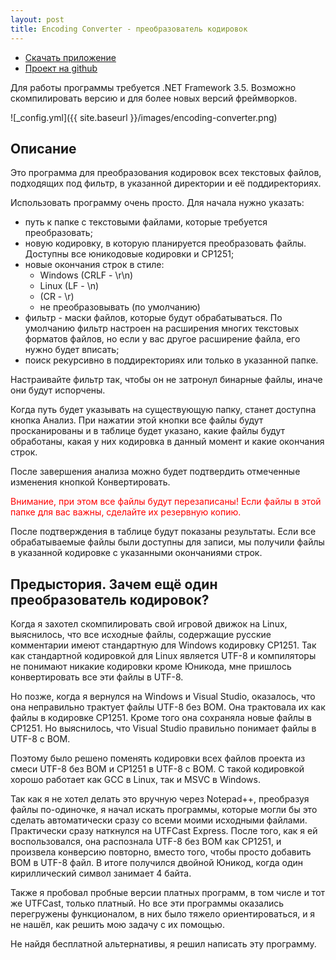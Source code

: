 ```yaml
---
layout: post
title: Encoding Converter - преобразователь кодировок
---
```


- [Скачать приложение](https://github.com/gammaker/encoding-converter/blob/master/bin/Release/EncodingConverter.exe?raw=true)
- [Проект на github](https://github.com/gammaker/encoding-converter/)

Для работы программы требуется .NET Framework 3.5. Возможно скомпилировать версию и для более новых версий фреймворков.

![_config.yml]({{ site.baseurl }}/images/encoding-converter.png)

## Описание
 Это программа для преобразования кодировок всех текстовых файлов, подходящих под фильтр, в указанной директории и её поддиректориях.

 Использовать программу очень просто. Для начала нужно указать:

- путь к папке с текстовыми файлами, которые требуется преобразовать;
- новую кодировку, в которую планируется преобразовать файлы. Доступны все юникодовые кодировки и CP1251;
- новые окончания строк в стиле:
  - Windows (CRLF - \r\n)
  - Linux (LF - \n)
  - (CR - \r)
  - не преобразовывать (по умолчанию)
- фильтр - маски файлов, которые будут обрабатываться. По умолчанию фильтр настроен на расширения многих текстовых форматов файлов, но если у вас другое расширение файла, его нужно будет вписать;
- поиск рекурсивно в поддиректориях или только в указанной папке.

Настраивайте фильтр так, чтобы он не затронул бинарные файлы, иначе они будут испорчены.

Когда путь будет указывать на существующую папку, станет доступна кнопка Анализ.
При нажатии этой кнопки все файлы будут просканированы и в таблице будет указано, какие файлы будут обработаны, какая у них кодировка в данный момент и какие окончания строк.

После завершения анализа можно будет подтвердить отмеченные изменения кнопкой Конвертировать.

<font color=red>Внимание, при этом все файлы будут перезаписаны! Если файлы в этой папке для вас важны, сделайте их резервную копию.</font>

После подтверждения в таблице будут показаны результаты. Если все обрабатываемые файлы были доступны для записи, мы получили файлы в указанной кодировке с указанными окончаниями строк.
 


## Предыстория. Зачем ещё один преобразователь кодировок?

Когда я захотел скомпилировать свой игровой движок на Linux, выяснилось, что все исходные файлы,
содержащие русские комментарии имеют стандартную для Windows кодировку CP1251.
Так как стандартной кодировкой для Linux является UTF-8 и компиляторы не понимают никакие кодировки кроме Юникода, мне пришлось конвертировать все эти файлы в UTF-8.

Но позже, когда я вернулся на Windows и Visual Studio, оказалось, что она неправильно трактует файлы UTF-8 без BOM.
Она трактовала их как файлы в кодировке CP1251. Кроме того она сохраняла новые файлы в CP1251.
Но выяснилось, что Visual Studio правильно понимает файлы в UTF-8 с BOM.

Поэтому было решено поменять кодировки всех файлов проекта из смеси UTF-8 без BOM и CP1251 в UTF-8 с BOM.
С такой кодировкой хорошо работает как GCC в Linux, так и MSVC в Windows.

Так как я не хотел делать это вручную через Notepad++, преобразуя файлы по-одиночке, я начал искать программы, которые могли бы это сделать автоматически сразу со всеми моими исходными файлами.
Практически сразу наткнулся на UTFCast Express.
После того, как я ей воспользовался, она распознала UTF-8 без BOM как CP1251, и произвела конверсию повторно, вместо того, чтобы просто добавить BOM в UTF-8 файл.
В итоге получился двойной Юникод, когда один кириллический символ занимает 4 байта.

Также я пробовал пробные версии платных программ, в том числе и тот же UTFCast, только платный.
Но все эти программы оказались перегружены функционалом, в них было тяжело ориентироваться, и я не нашёл, как решить мою задачу с их помощью.

Не найдя бесплатной альтернативы, я решил написать эту программу.

